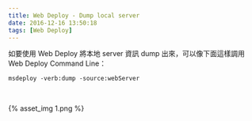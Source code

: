 ```yaml
---
title: Web Deploy - Dump local server
date: 2016-12-16 13:50:18
tags: [Web Deploy]
---
```


如要使用 Web Deploy 將本地 server 資訊 dump 出來，可以像下面這樣調用 Web Deploy Command Line：  

<!-- More -->

    msdeploy -verb:dump -source:webServer

<br/>


{% asset_img 1.png %}

<br/>